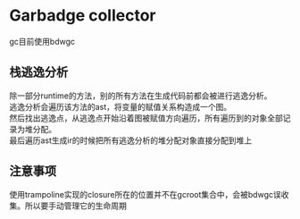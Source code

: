 # Garbadge collector
gc目前使用bdwgc


## 栈逃逸分析

除一部分runtime的方法，别的所有方法在生成代码前都会被进行逃逸分析。  
逃逸分析会遍历该方法的ast，将变量的赋值关系构造成一个图。  
然后找出逃逸点，从逃逸点开始沿着图被赋值方向遍历，所有遍历到的对象全部记录为堆分配。  
最后遍历ast生成ir的时候把所有逃逸分析的堆分配对象直接分配到堆上


## 注意事项

使用trampoline实现的closure所在的位置并不在gcroot集合中，会被bdwgc误收集。所以要手动管理它的生命周期
<!-- BDWgc只会将指向`GC_malloc`返回地址开头的指针当作对那块内存的引用，如果你的指针指向那片内存中的某个区域，这块内存是可能会被gc回收的。所以要么尽量少进行这种操作，要么进行这种操作的时候保存原指针。 -->


